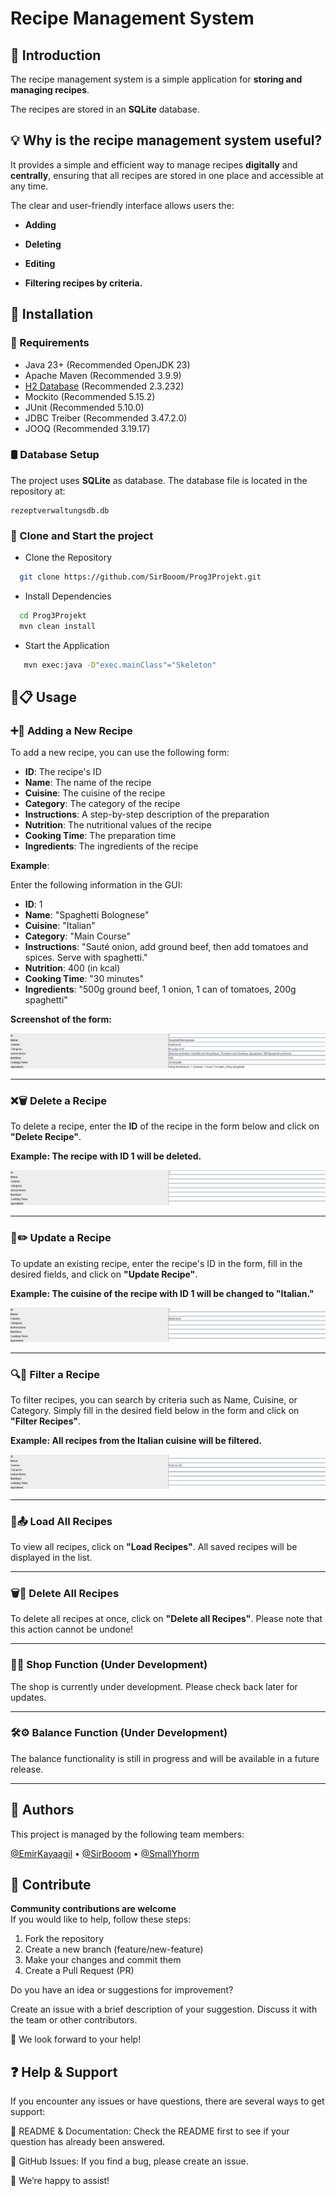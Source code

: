# **Recipe Management System**

## 📖 Introduction 

The recipe management system is a simple application for **storing and managing recipes**.

The recipes are stored in an **SQLite** database. 

## 💡 Why is the recipe management system useful?
It provides a simple and efficient way to manage recipes **digitally** and **centrally**, ensuring that all recipes are stored in one place and accessible at any time.

The clear and user-friendly interface allows users the:

- **Adding**

- **Deleting**

- **Editing**

- **Filtering recipes by criteria.**

## 🚀 Installation



### 📌 Requirements
- Java 23+ (Recommended OpenJDK 23)
- Apache Maven (Recommended 3.9.9)
- [H2 Database](https://www.h2database.com/) (Recommended 2.3.232)
- Mockito (Recommended 5.15.2)
- JUnit (Recommended 5.10.0)
- JDBC Treiber (Recommended 3.47.2.0)
- JOOQ (Recommended 3.19.17)

### 🛢️ Database Setup

The project uses **SQLite** as database. The database file is located in the repository at:

```plaintext
rezeptverwaltungsdb.db
```
### 📂 Clone and Start the project
- Clone the Repository
```sh
  git clone https://github.com/SirBooom/Prog3Projekt.git
```
- Install Dependencies
```sh
  cd Prog3Projekt
  mvn clean install
```
- Start the Application

  
```sh
   mvn exec:java -D"exec.mainClass"="Skeleton"
```



## 🍴📋 Usage

### ➕🍲 Adding a New Recipe

To add a new recipe, you can use the following form:

- **ID**: The recipe's ID
- **Name**: The name of the recipe
- **Cuisine**: The cuisine of the recipe
- **Category**: The category of the recipe
- **Instructions**: A step-by-step description of the preparation
- **Nutrition**: The nutritional values of the recipe
- **Cooking Time**: The preparation time
- **Ingredients**: The ingredients of the recipe

**Example**:

Enter the following information in the GUI:

- **ID**: 1
- **Name**: "Spaghetti Bolognese"
- **Cuisine**: "Italian"
- **Category**: "Main Course"
- **Instructions**: "Sauté onion, add ground beef, then add tomatoes and spices. Serve with spaghetti."
- **Nutrition**: 400 (in kcal)
- **Cooking Time**: "30 minutes"
- **Ingredients**: "500g ground beef, 1 onion, 1 can of tomatoes, 200g spaghetti"

**Screenshot of the form:**

![Rezept hinzufügen Form](images/screenshot8.png)

---

### ❌🗑️ Delete a Recipe

To delete a recipe, enter the **ID** of the recipe in the form below and click on **"Delete Recipe"**.

**Example: The recipe with ID 1 will be deleted.**

![Rezept löschen Form](images/screenshot5.png)

---

### 🔄✏️ Update a Recipe

To update an existing recipe, enter the recipe's ID in the form, fill in the desired fields, and click on **"Update Recipe"**.

**Example: The cuisine of the recipe with ID 1 will be changed to "Italian."**

![Rezept aktualisieren Form](images/screenshot6.png)

---

### 🔍📂 Filter a Recipe

To filter recipes, you can search by criteria such as Name, Cuisine, or Category. Simply fill in the desired field below in the form and click on **"Filter Recipes"**.

**Example: All recipes from the Italian cuisine will be filtered.**

![Rezept filtern Form](images/screenshot7.png)

---

### 📜📤 Load All Recipes

To view all recipes, click on **"Load Recipes"**. All saved recipes will be displayed in the list.

---

### 🗑️🧹 Delete All Recipes

To delete all recipes at once, click on **"Delete all Recipes"**. Please note that this action cannot be undone!

---

### 🚧🔨 Shop Function (Under Development)
The shop is currently under development. Please check back later for updates.

---

### 🛠️⚙️ Balance Function (Under Development)
The balance functionality is still in progress and will be available in a future release.

---

## 👥 Authors

This project is managed by the following team members:  

[@EmirKayaagil](https://github.com/EmirKayaagil) • [@SirBooom](https://github.com/SirBooom) • [@SmallYhorm](https://github.com/SmallYhorm)  


## 🔧 Contribute
**Community contributions are welcome**  
If you would like to help, follow these steps:

1. Fork the repository
2. Create a new branch (feature/new-feature)
3. Make your changes and commit them
4. Create a Pull Request (PR)


Do you have an idea or suggestions for improvement?

Create an issue with a brief description of your suggestion. Discuss it with the team or other contributors.

📢 We look forward to your help!

## ❓ Help & Support

If you encounter any issues or have questions, there are several ways to get support:

📜 README & Documentation: Check the README first to see if your question has already been answered.

🐞 GitHub Issues: If you find a bug, please create an issue.

🚀 We’re happy to assist!







